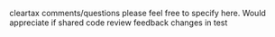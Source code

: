  cleartax comments/questions please feel free to specify here.
 Would appreciate if shared code review feedback
changes in test
